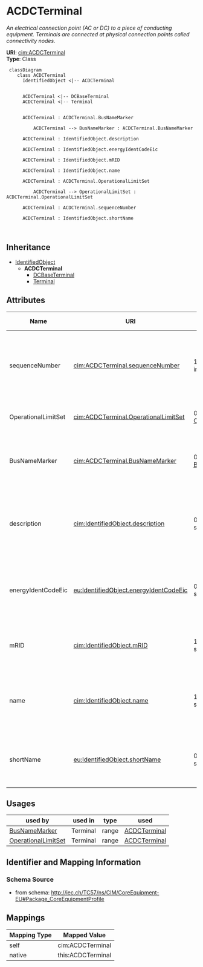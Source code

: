 # ACDCTerminal


_An electrical connection point (AC or DC) to a piece of conducting equipment. Terminals are connected at physical connection points called connectivity nodes._





**URI**: [cim:ACDCTerminal](http://iec.ch/TC57/CIM100#ACDCTerminal)<br />
**Type**: Class




```mermaid
 classDiagram
    class ACDCTerminal
      IdentifiedObject <|-- ACDCTerminal
      

      ACDCTerminal <|-- DCBaseTerminal
      ACDCTerminal <|-- Terminal
      
      
      ACDCTerminal : ACDCTerminal.BusNameMarker
        
          ACDCTerminal --> BusNameMarker : ACDCTerminal.BusNameMarker
        
      ACDCTerminal : IdentifiedObject.description
        
      ACDCTerminal : IdentifiedObject.energyIdentCodeEic
        
      ACDCTerminal : IdentifiedObject.mRID
        
      ACDCTerminal : IdentifiedObject.name
        
      ACDCTerminal : ACDCTerminal.OperationalLimitSet
        
          ACDCTerminal --> OperationalLimitSet : ACDCTerminal.OperationalLimitSet
        
      ACDCTerminal : ACDCTerminal.sequenceNumber
        
      ACDCTerminal : IdentifiedObject.shortName
        
      
```





## Inheritance
* [IdentifiedObject](IdentifiedObject.md)
    * **ACDCTerminal**
        * [DCBaseTerminal](DCBaseTerminal.md)
        * [Terminal](Terminal.md)



## Attributes


| Name | URI | Cardinality and Range | Description | Inheritance |
| ---  | --- | --- | --- | --- |
| sequenceNumber | [cim:ACDCTerminal.sequenceNumber](http://iec.ch/TC57/CIM100#ACDCTerminal.sequenceNumber) | 1..1 <br />  integer  | The orientation of the terminal connections for a multiple terminal conductin... | direct |
| OperationalLimitSet | [cim:ACDCTerminal.OperationalLimitSet](http://iec.ch/TC57/CIM100#ACDCTerminal.OperationalLimitSet) | 0..* <br />  [OperationalLimitSet](OperationalLimitSet.md)  | The operational limit sets at the terminal | direct |
| BusNameMarker | [cim:ACDCTerminal.BusNameMarker](http://iec.ch/TC57/CIM100#ACDCTerminal.BusNameMarker) | 0..1 <br />  [BusNameMarker](BusNameMarker.md)  | The bus name marker used to name the bus (topological node) | direct |
| description | [cim:IdentifiedObject.description](http://iec.ch/TC57/CIM100#IdentifiedObject.description) | 0..1 <br />  string  | The description is a free human readable text describing or naming the object | [IdentifiedObject](IdentifiedObject.md) |
| energyIdentCodeEic | [eu:IdentifiedObject.energyIdentCodeEic](http://iec.ch/TC57/CIM100-European#IdentifiedObject.energyIdentCodeEic) | 0..1 <br />  string  | The attribute is used for an exchange of the EIC code (Energy identification ... | [IdentifiedObject](IdentifiedObject.md) |
| mRID | [cim:IdentifiedObject.mRID](http://iec.ch/TC57/CIM100#IdentifiedObject.mRID) | 1..1 <br />  string  | Master resource identifier issued by a model authority | [IdentifiedObject](IdentifiedObject.md) |
| name | [cim:IdentifiedObject.name](http://iec.ch/TC57/CIM100#IdentifiedObject.name) | 1..1 <br />  string  | The name is any free human readable and possibly non unique text naming the o... | [IdentifiedObject](IdentifiedObject.md) |
| shortName | [eu:IdentifiedObject.shortName](http://iec.ch/TC57/CIM100-European#IdentifiedObject.shortName) | 0..1 <br />  string  | The attribute is used for an exchange of a human readable short name with len... | [IdentifiedObject](IdentifiedObject.md) |





## Usages

| used by | used in | type | used |
| ---  | --- | --- | --- |
| [BusNameMarker](BusNameMarker.md) | Terminal | range | [ACDCTerminal](ACDCTerminal.md) |
| [OperationalLimitSet](OperationalLimitSet.md) | Terminal | range | [ACDCTerminal](ACDCTerminal.md) |






## Identifier and Mapping Information







### Schema Source


* from schema: http://iec.ch/TC57/ns/CIM/CoreEquipment-EU#Package_CoreEquipmentProfile





## Mappings

| Mapping Type | Mapped Value |
| ---  | ---  |
| self | cim:ACDCTerminal |
| native | this:ACDCTerminal |




